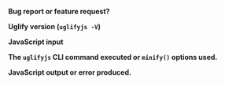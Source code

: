 **Bug report or feature request?**

<!-- Note: sub-optimal but correct code is not a bug -->

**Uglify version (`uglifyjs -V`)**

**JavaScript input**

<!--
    A complete parsable JS program exhibiting the issue with
    UglifyJS alone - without third party tools or libraries.
    Ideally the input should be as small as possible.
    Post a link to a gist if necessary.

    Issues without a reproducible test case will be closed.
-->

**The `uglifyjs` CLI command executed or `minify()` options used.**

**JavaScript output or error produced.**

<!--
    Note: `uglify-js` only supports JavaScript.
    Those wishing to minify ES6+ should transpile first.
-->
